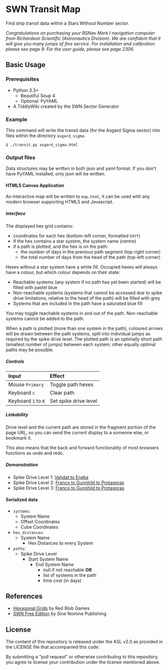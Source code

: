 # SWN Transit Map

Find ship transit data within a Stars Without Number sector.

*Congratulations on purchasing your RSNav Mark I navigation computer from Richardson Scientific (Astronautics Division). We are confident that it will give you many jumps of fine service. For installation and calibration please see page 9. For the user guide, please see page 2306.*

## Basic Usage

### Prerequisites

- Python 3.3+
  - Beautiful Soup 4
  - Optional: PyYAML
- A TiddlyWiki created by the SWN Sector Generator

### Example

This command will write the transit data (for the Asgard Sigma sector) into files within the directory `asgard_sigma`.

    $ ./transit.py asgard_sigma.html

### Output files

Data structures may be written in both json and yaml format. If you don't have PyYAML installed, only json will be written.

#### HTML5 Canvas Application

An interactive map will be written to `map.html`, it can be used with any modern browser supporting HTML5 and Javascript.

##### Interface

The displayed hex grid contains:

- coordinates for each hex (bottom-left corner, formatted `XXYY`)
- if the hex contains a star system, the system name (centre)
- if a path is plotted, and the hex is on the path:
    - the number of days in the previous path segment (top-right corner)
    - the total number of days from the head of the path (top-left corner)

Hexes without a star system have a white fill. Occupied hexes will always have a colour, but which colour depends on their state:

- Reachable systems (any system if no path has yet been started) will be filled with pastel blue
- Non-reachable systems (systems that cannot be accessed due to spike drive limitations, relative to the head of the path) will be filled with grey
- Systems that are included in the path have a saturated blue fill

You may toggle reachable systems in and out of the path. Non-reachable systems cannot be added to the path.

When a path is plotted (more than one system in the path), coloured arrows will be drawn between the path systems, split into individual jumps as required by the spike drive level. The plotted path is an optimally short path (smallest number of jumps) between each system; other equally optimal paths may be possible.

##### Controls

| Input               | Effect            |
|:--------------------|:------------------|
| Mouse `Primary`     | Toggle path hexes |
| Keyboard `c`        | Clear path |
| Keyboard `1` to `6` | Set spike drive level |

##### Linkability

Drive level and the current path are stored in the fragment portion of the page URL, so you can send the current display to a someone else, or bookmark it.

This also means that the back and forward functionality of most browsers functions as undo and redo.

##### Demonstration

- Spike Drive Level 1: [Vahdat to Eneka](TODO/asgard_sigma/map.html#1;Vahdat,Eneka)
- Spike Drive Level 2: [Franco to Gunnhild to Protagoras](TODO/asgard_sigma/map.html#2;Franco,Gunnhild,Protagoras)
- Spike Drive Level 3: [Franco to Gunnhild to Protagoras](TODO/asgard_sigma/map.html#3;Franco,Gunnhild,Protagoras)

#### Serialized data

- `systems`:
  - System Name
  - Offset Coordinates
  - Cube Coordinates
- `hex_distances`:
  - System Name
    - Hex Distances to every System
- `paths`:
  - Spike Drive Level
    - Start System Name
      - End System Name
        - null if not reachable **OR**
        - list of systems in the path
        - time cost (in days)

## References

- [Hexagonal Grids](http://www.redblobgames.com/grids/hexagons/) by Red Blob Games
- [SWN Free Edition](http://www.drivethrurpg.com/product/86467/Stars-Without-Number-Free-Edition) by Sine Nomine Publishing

## License

The content of this repository is released under the ASL v2.0 as provided in the LICENSE file that accompanied this code.

By submitting a "pull request" or otherwise contributing to this repository, you agree to license your contribution under the license mentioned above.
